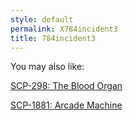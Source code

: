 ```yaml
---
style: default
permalink: X784incident3
title: 784incident3
---
```

You may also like:

[SCP-298: The Blood Organ](http://scp-wiki.net/scp-298)

[SCP-1881: Arcade Machine](http://scp-wiki.net/scp-1881)
